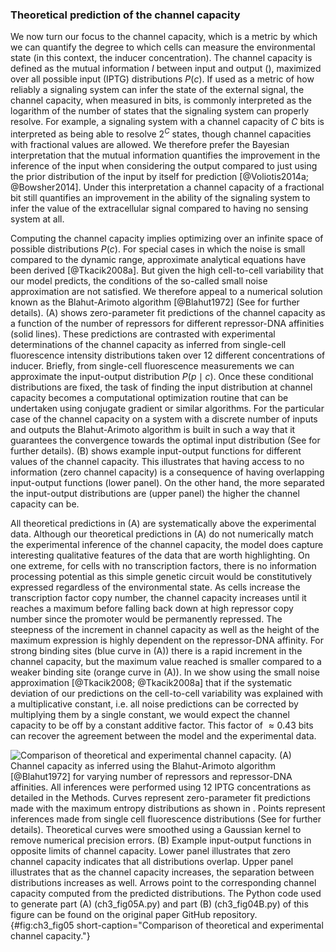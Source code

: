 ### Theoretical prediction of the channel capacity 

We now turn our focus to the channel capacity, which is a metric by which we can
quantify the degree to which cells can measure the environmental state (in this
context, the inducer concentration). The channel capacity is defined as the
mutual information $I$ between input and output (), maximized over all possible
input (IPTG) distributions $P(c)$. If used as a metric of how reliably a
signaling system can infer the state of the external signal, the channel
capacity, when measured in bits, is commonly interpreted as the logarithm of the
number of states that the signaling system can properly resolve. For example, a
signaling system with a channel capacity of $C$ bits is interpreted as being
able to resolve $2^C$ states, though channel capacities with fractional values
are allowed. We therefore prefer the Bayesian interpretation that the mutual
information quantifies the improvement in the inference of the input when
considering the output compared to just using the prior distribution of the
input by itself for prediction [@Voliotis2014a; @Bowsher2014]. Under this
interpretation a channel capacity of a fractional bit still quantifies an
improvement in the ability of the signaling system to infer the value of the
extracellular signal compared to having no sensing system at all.

Computing the channel capacity implies optimizing over an infinite space of
possible distributions $P(c)$. For special cases in which the noise is small
compared to the dynamic range, approximate analytical equations have been
derived [@Tkacik2008a]. But given the high cell-to-cell variability that our
model predicts, the conditions of the so-called small noise approximation are
not satisfied. We therefore appeal to a numerical solution known as the
Blahut-Arimoto algorithm [@Blahut1972] (See for further details). (A) shows
zero-parameter fit predictions of the channel capacity as a function of the
number of repressors for different repressor-DNA affinities (solid lines). These
predictions are contrasted with experimental determinations of the channel
capacity as inferred from single-cell fluorescence intensity distributions taken
over 12 different concentrations of inducer. Briefly, from single-cell
fluorescence measurements we can approximate the input-output distribution $P(p
\mid c)$. Once these conditional distributions are fixed, the task of finding
the input distribution at channel capacity becomes a computational optimization
routine that can be undertaken using conjugate gradient or similar algorithms.
For the particular case of the channel capacity on a system with a discrete
number of inputs and outputs the Blahut-Arimoto algorithm is built in such a way
that it guarantees the convergence towards the optimal input distribution (See
for further details). (B) shows example input-output functions for different
values of the channel capacity. This illustrates that having access to no
information (zero channel capacity) is a consequence of having overlapping
input-output functions (lower panel). On the other hand, the more separated the
input-output distributions are (upper panel) the higher the channel capacity can
be.

All theoretical predictions in (A) are systematically above the experimental
data. Although our theoretical predictions in (A) do not numerically match the
experimental inference of the channel capacity, the model does capture
interesting qualitative features of the data that are worth highlighting. On one
extreme, for cells with no transcription factors, there is no information
processing potential as this simple genetic circuit would be constitutively
expressed regardless of the environmental state. As cells increase the
transcription factor copy number, the channel capacity increases until it
reaches a maximum before falling back down at high repressor copy number since
the promoter would be permanently repressed. The steepness of the increment in
channel capacity as well as the height of the maximum expression is highly
dependent on the repressor-DNA affinity. For strong binding sites (blue curve in
(A)) there is a rapid increment in the channel capacity, but the maximum value
reached is smaller compared to a weaker binding site (orange curve in (A)). In
we show using the small noise approximation [@Tkacik2008; @Tkacik2008a] that if
the systematic deviation of our predictions on the cell-to-cell variability was
explained with a multiplicative constant, i.e. all noise predictions can be
corrected by multiplying them by a single constant, we would expect the channel
capacity to be off by a constant additive factor. This factor of $\approx 0.43$
bits can recover the agreement between the model and the experimental data.

![**Comparison of theoretical and experimental channel capacity.** (A) Channel
capacity as inferred using the Blahut-Arimoto algorithm [@Blahut1972] for
varying number of repressors and repressor-DNA affinities. All inferences were
performed using 12 IPTG concentrations as detailed in the Methods. Curves
represent zero-parameter fit predictions made with the maximum entropy
distributions as shown in . Points represent inferences made from single cell
fluorescence distributions (See for further details). Theoretical curves were
smoothed using a Gaussian kernel to remove numerical precision errors. (B)
Example input-output functions in opposite limits of channel capacity. Lower
panel illustrates that zero channel capacity indicates that all distributions
overlap. Upper panel illustrates that as the channel capacity increases, the
separation between distributions increases as well. Arrows point to the
corresponding channel capacity computed from the predicted distributions. The
Python code used to generate part (A)
[(`ch3_fig05A.py`)](https://github.com/RPGroup-PBoC/chann_cap/blob/master/src/figs/fig05A.py)
and part (B)
[(`ch3_fig04B.py`)](https://github.com/RPGroup-PBoC/chann_cap/blob/master/src/figs/fig05B.py)
of this figure can be found on the original paper [GitHub
repository.](https://github.com/RPGroup-PBoC/chann_cap)](ch3_fig05){#fig:ch3_fig05
short-caption="Comparison of theoretical and experimental channel capacity."}
